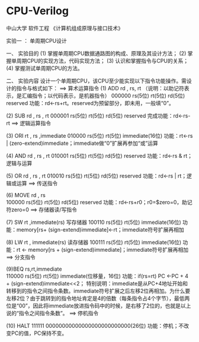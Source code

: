# CPU-Verilog

中山大学 软件工程 《计算机组成原理与接口技术》

实验一	：	单周期CPU设计

一、 实验目的
(1) 掌握单周期CPU数据通路图的构成、原理及其设计方法；
(2) 掌握单周期CPU的实现方法，代码实现方法；
(3) 认识和掌握指令与CPU的关系；
(4) 掌握测试单周期CPU的方法。

二、 实验内容
设计一个单周期CPU，该CPU至少能实现以下指令功能操作。需设计的指令与格式如下：
==> 算术运算指令
(1) ADD  rd , rs, rt  （说明：以助记符表示，是汇编指令；以代码表示，是机器指令）
000000	rs(5位)	rt(5位)	rd(5位)	reserved
功能：rd←rs+rt。reserved为预留部分，即未用，一般填“0”。

(2) SUB  rd , rs , rt
000001	rs(5位)	rt(5位)	rd(5位)	reserved
完成功能：rd←rs-rt
    ==> 逻辑运算指令

(3) ORI rt , rs ,immediate
010000	rs(5位)	rt(5位)	immediate(16位)
功能：rt←rs | (zero-extend)immediate；immediate做“0”扩展再参加“或”运算

(4) AND rd , rs , rt
010001	rs(5位)	rt(5位)	rd(5位)	reserved
功能：rd←rs & rt；逻辑与运算

(5) OR rd , rs , rt
010010	rs(5位)	rt(5位)	rd(5位)	reserved
功能：rd←rs | rt；逻辑或运算
    ==> 传送指令

(6) MOVE  rd , rs   
100000	rs(5位)	rt(5位)	rd(5位)	reserved
功能：rd←rs+$r0 ；$r0=$zero=0，助记符zero=0
==> 存储器读/写指令

(7) SW  rt ,immediate(rs) 写存储器
100110	rs(5位)	rt(5位)	immediate(16位)
    功能：memory[rs+ (sign-extend)immediate]←rt；immediate符号扩展再相加

(8) LW  rt , immediate(rs) 读存储器
100111	rs(5位)	rt(5位)	immediate(16位)
功能：rt ← memory[rs + (sign-extend)immediate]；immediate符号扩展再相加
 ==> 分支指令

(9)BEQ  rs,rt,immediate      
110000	rs(5位)	rt(5位)	immediate(位移量，16位)
功能：if(rs=rt) PC ←PC + 4 + (sign-extend)immediate<<2；
特别说明：immediate是从PC+4地址开始和转移到的指令之间指令条数。immediate符号扩展之后左移2位再相加。为什么要左移2位？由于跳转到的指令地址肯定是4的倍数（每条指令占4个字节），最低两位是“00”，因此将immediate放进指令码中的时候，是右移了2位的，也就是以上说的“指令之间指令条数”。
==> 停机指令

(10) HALT 
111111	00000000000000000000000000(26位)
功能：停机；不改变PC的值，PC保持不变。
